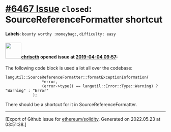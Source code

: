 # [\#6467 Issue](https://github.com/ethereum/solidity/issues/6467) `closed`: SourceReferenceFormatter shortcut
**Labels**: `bounty worthy :moneybag:`, `difficulty: easy`


#### <img src="https://avatars.githubusercontent.com/u/9073706?v=4" width="50">[chriseth](https://github.com/chriseth) opened issue at [2019-04-04 09:57](https://github.com/ethereum/solidity/issues/6467):

The following code block is used a lot all over the codebase:
```
langutil::SourceReferenceFormatter::formatExceptionInformation(
				*error,
				(error->type() == langutil::Error::Type::Warning) ? "Warning" : "Error"
			);
```

There should be a shortcut for it in SourceReferenceFormatter.




-------------------------------------------------------------------------------



[Export of Github issue for [ethereum/solidity](https://github.com/ethereum/solidity). Generated on 2022.05.23 at 03:51:38.]
